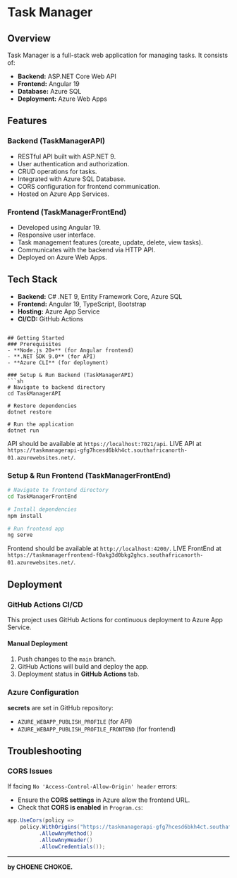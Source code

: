 # Task Manager

## Overview
Task Manager is a full-stack web application for managing tasks. It consists of:
- **Backend:** ASP.NET Core Web API
- **Frontend:** Angular 19
- **Database:** Azure SQL
- **Deployment:** Azure Web Apps

## Features
### Backend (TaskManagerAPI)
- RESTful API built with ASP.NET 9.
- User authentication and authorization.
- CRUD operations for tasks.
- Integrated with Azure SQL Database.
- CORS configuration for frontend communication.
- Hosted on Azure App Services.

### Frontend (TaskManagerFrontEnd)
- Developed using Angular 19.
- Responsive user interface.
- Task management features (create, update, delete, view tasks).
- Communicates with the backend via HTTP API.
- Deployed on Azure Web Apps.

## Tech Stack
- **Backend:** C# .NET 9, Entity Framework Core, Azure SQL
- **Frontend:** Angular 19, TypeScript, Bootstrap
- **Hosting:** Azure App Service
- **CI/CD:** GitHub Actions


```

## Getting Started
### Prerequisites
- **Node.js 20+** (for Angular frontend)
- **.NET SDK 9.0** (for API)
- **Azure CLI** (for deployment)

### Setup & Run Backend (TaskManagerAPI)
```sh
# Navigate to backend directory
cd TaskManagerAPI

# Restore dependencies
dotnet restore

# Run the application
dotnet run
```
API should be available at `https://localhost:7021/api`.
LIVE API at `https://taskmanagerapi-gfg7hcesd6bkh4ct.southafricanorth-01.azurewebsites.net/`.

### Setup & Run Frontend (TaskManagerFrontEnd)
```sh
# Navigate to frontend directory
cd TaskManagerFrontEnd

# Install dependencies
npm install

# Run frontend app
ng serve
```
Frontend should be available at `http://localhost:4200/`.
LIVE FrontEnd at `https://taskmanagerfrontend-f0akg3d0bkg2ghcs.southafricanorth-01.azurewebsites.net/`.

## Deployment
### **GitHub Actions CI/CD**
This project uses GitHub Actions for continuous deployment to Azure App Service.
#### **Manual Deployment**
1. Push changes to the `main` branch.
2. GitHub Actions will build and deploy the app.
3. Deployment status in **GitHub Actions** tab.

### **Azure Configuration**
**secrets** are set in GitHub repository:
- `AZURE_WEBAPP_PUBLISH_PROFILE` (for API)
- `AZURE_WEBAPP_PUBLISH_PROFILE_FRONTEND` (for frontend)

## Troubleshooting
### CORS Issues
If facing `No 'Access-Control-Allow-Origin' header` errors:
- Ensure the **CORS settings** in Azure allow the frontend URL.
- Check that **CORS is enabled** in `Program.cs`:
```csharp
app.UseCors(policy =>
    policy.WithOrigins("https://taskmanagerapi-gfg7hcesd6bkh4ct.southafricanorth-01.azurewebsites.net")
          .AllowAnyMethod()
          .AllowAnyHeader()
          .AllowCredentials());
```


---
**by CHOENE CHOKOE.**

